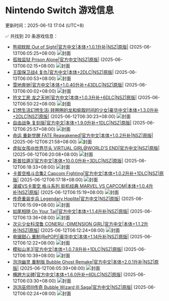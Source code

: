 # Nintendo Switch 游戏信息
更新时间：2025-06-13 17:04 (UTC+8)

✅ 共找到 20 条游戏信息：

- [熊视眈眈 Out of Sight|官方中文|本体+1.0.1升补|NSZ|原版|](https://www.gamer520.com/94337.html) (2025-06-13T06:05:25+08:00)
  ![封面](https://s1.imagehub.cc/images/2025/06/13/e3a1ecb6fae6225c34b878f5b0220448.jpg)
- [孤独监狱 Prison Alone|官方中文|NSZ|原版|](https://www.gamer520.com/94335.html) (2025-06-13T06:02:15+08:00)
  ![封面](https://shared.cdn.queniuqe.com/store_item_assets/steam/apps/3087680/capsule_616x353.jpg?t=1727470306)
- [王国保卫战4 复仇|官方中文|本体+2DLC|NSZ|原版|](https://www.gamer520.com/94333.html) (2025-06-13T06:00:53+08:00)
  ![封面](https://s1.imagehub.cc/images/2025/05/04/886ef0c983a7fff32e510a626f7809c5.jpg)
- [雪地奔驰|官方中文|本体+1.0.40升补+43DLC|NSZ|原版|](https://www.gamer520.com/13929.html) (2025-06-13T06:00:02+08:00)
  ![封面](https://shared.cdn.queniuqe.com/store_item_assets/steam/apps/3023640/capsule_616x353.jpg?t=1722330102)
- [符文工房 龙之天地|官方中文|本体+1.0.3升补+6DLC|NSZ|原版|](https://www.gamer520.com/93898.html) (2025-06-12T06:50:22+08:00)
  ![封面](https://s1.imagehub.cc/images/2025/06/04/21dd2eb26d333c54dfa8eca3966342bd.jpg)
- [幻想生活幻想生活i 转圈圈的龙和偷取时间的少女|豪华中文|本体+1.3.0升补+2DLC|NSZ|原版|](https://www.gamer520.com/93136.html) (2025-06-12T06:30:23+08:00)
  ![封面](https://s1.imagehub.cc/images/2025/05/19/cb906391a534eb00e17bf121c243ee9c.jpg)
- [自由战争 复刻版|官方中文|本体+1.9.0升补+1DLC|NSZ|原版|](https://www.gamer520.com/87060.html) (2025-06-12T06:25:57+08:00)
  ![封面](https://ig.freer.blog/2025/01/09/8631f65c72082.jpg)
- [命运 重新觉醒 FATE Reawakened|官方中文|本体+1.0.2升补|NSZ|原版|](https://www.gamer520.com/89819.html) (2025-06-12T06:21:58+08:00)
  ![封面](https://shared.cdn.queniuqe.com/store_item_assets/steam/apps/3030720/capsule_616x353.jpg?t=1741777209)
- [虚拟女孩@世界尽头 VIRTUAL GIRL@WORLD’S END|官方中文|NSZ|原版|](https://www.gamer520.com/94329.html) (2025-06-12T06:20:08+08:00)
  ![封面](https://s1.imagehub.cc/images/2025/06/13/efcee32060b8d118056dcf770dffc6c9.jpg)
- [斯普拉遁3|官方中文|本体+10.0.0升补+3DLC|NSZ|原版|](https://www.gamer520.com/59472.html) (2025-06-12T06:18:33+08:00)
  ![封面](https://ig.freer.blog/2023/09/16/1274526c60d5c.jpg)
- [卡普空格斗合集2 Capcom Fighting|官方中文|本体+1.0.2升补+1DLC|NSZ|原版|](https://www.gamer520.com/92879.html) (2025-06-12T06:17:18+08:00)
  ![封面](https://shared.cdn.queniuqe.com/store_item_assets/steam/apps/2400430/capsule_616x353.jpg?t=1738730817)
- [漫威VS卡普空 格斗系列 街机经典 MARVEL VS CAPCOM|本体+1.0.4升补|NSZ|原版|](https://www.gamer520.com/81920.html) (2025-06-12T06:15:19+08:00)
  ![封面](https://assets.nintendo.com/image/upload/f_auto/q_auto/dpr_1.5/c_scale,w_600/ncom/software/switch/70010000077523/1a42108b5573691b59d9f4d4cb8b36fb6e86ddabaad8f06d180195aeb4607e43)
- [传奇重装步兵 Legendary Hoplite|官方中文|NSZ|原版|](https://www.gamer520.com/94306.html) (2025-06-12T06:15:09+08:00)
  ![封面](https://shared.cdn.queniuqe.com/store_item_assets/steam/apps/1479810/capsule_616x353_schinese.jpg?t=1706885294)
- [如尾相随 On Your Tail|官方中文|本体+1.1.4升补|NSZ|原版|](https://www.gamer520.com/89895.html) (2025-06-12T06:13:36+08:00)
  ![封面](https://shared.cdn.queniuqe.com/store_item_assets/steam/apps/2132560/capsule_616x353.jpg?t=1734366716)
- [次元少女科涅鲁 CONERU -DIMENSION GIRL|官方中文|本体+1.1.2升补|NSZ|原版|](https://www.gamer520.com/93578.html) (2025-06-12T06:12:24+08:00)
  ![封面](https://shared.cdn.queniuqe.com/store_item_assets/steam/apps/2600700/capsule_616x353.jpg?t=1748519758)
- [电锯甜心 重制(RePOP)|豪华中文|本体+1.14升补|NSZ|原版|](https://www.gamer520.com/82001.html) (2025-06-12T06:12:22+08:00)
  ![封面](https://shared.cdn.queniuqe.com/store_item_assets/steam/apps/2658450/capsule_616x353_tchinese.jpg)
- [模拟山羊3|官方中文|本体+1.0.7.8升补+1DLC|NSZ|原版|](https://www.gamer520.com/81356.html) (2025-06-12T06:10:39+08:00)
  ![封面](https://shared.cdn.queniuqe.com/store_item_assets/steam/apps/2809180/capsule_616x353.jpg?t=1718805832)
- [泡泡幽灵 重制版 Bubble Ghost Remake|官方中文|本体+2.0.1升补|NSZ|原版|](https://www.gamer520.com/91172.html) (2025-06-12T06:05:39+08:00)
  ![封面](https://shared.cdn.queniuqe.com/store_item_assets/steam/apps/2412240/capsule_616x353.jpg?t=1743031022)
- [横跨方尖碑|官方中文|本体+1.6.0升补+6DLC|NSZ|原版|](https://www.gamer520.com/74277.html) (2025-06-12T06:03:30+08:00)
  ![封面](https://shared.cdn.queniuqe.com/store_item_assets/steam/apps/2666340/capsule_616x353.jpg?t=1701957662)
- [泡泡巫师III传奇 Bubble Wizard III Saga|官方中文|NSZ|原版|](https://www.gamer520.com/94304.html) (2025-06-12T06:02:24+08:00)
  ![封面](https://assets.nintendo.com/image/upload/ar_16:9,c_lpad,w_1240/b_white/f_auto/q_auto/ncom/software/switch/70010000096552/2548498f0660fb80c6466dc7a86f6501feede488a48ff43d8ffa3df3c42fb6da)
